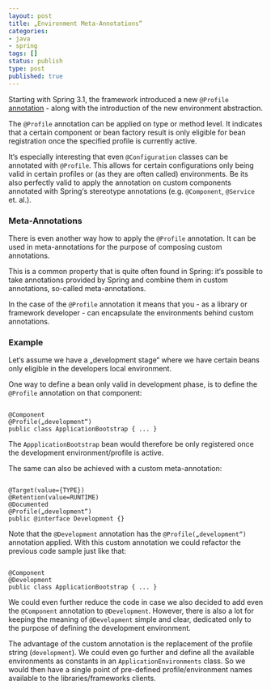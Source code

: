 ```yaml
---
layout: post
title: „Environment Meta-Annotations“
categories:
- java
- spring
tags: []
status: publish
type: post
published: true
---
```


Starting with Spring 3.1, the framework introduced a new `@Profile` [annotation](https://docs.spring.io/spring-framework/docs/current/javadoc-api/org/springframework/context/annotation/Profile.html) - along with the introduction of the new environment abstraction.

The `@Profile` annotation can be applied on type or method level. It indicates that a certain component or bean factory result is only eligible for bean registration once the specified profile is currently active. 

It‘s especially interesting that even `@Configuration` classes can be annotated with `@Profile`. This allows for certain configurations only being valid in certain profiles or (as they are often called) environments. Be its also perfectly valid to apply the annotation on custom components annotated with Spring‘s stereotype annotations (e.g. `@Component`, `@Service` et. al.). 

### Meta-Annotations

There is even another way how to apply the `@Profile` annotation. It can be used in meta-annotations for the purpose of composing custom annotations. 

This is a common property that is quite often found in Spring: it‘s possible to take annotations provided by Spring and combine them in custom annotations, so-called meta-annotations.

In the case of the `@Profile` annotation it means that you - as a library or framework developer - can encapsulate the environments behind custom annotations. 

### Example

Let‘s assume we have a „development stage“ where we have certain beans only eligible in the developers local environment. 

One way to define a bean only valid in development phase, is to define the `@Profile` annotation on that component:

<pre><code class="language-groovy">
@Component
@Profile(„development“)
public class ApplicationBootstrap { ... }
</code></pre>

The `AppplicationBootstrap` bean would therefore be only registered once the development environment/profile is active.

The same can also be achieved with a custom meta-annotation:

<pre><code class="language-groovy">
@Target(value={TYPE})
@Retention(value=RUNTIME)
@Documented
@Profile(„development“)
public @interface Development {}
</code></pre>

Note that the `@Development` annotation has the `@Profile(„development“)` annotation applied. With this custom annotation we could refactor the previous code sample just like that:

<pre><code class="language-groovy">
@Component
@Development
public class ApplicationBootstrap { ... }
</code></pre>

We could even further reduce the code in case we also decided to add even the `@Component` annotation to `@Development`. However, there is also a lot for keeping the meaning of `@Development` simple and clear, dedicated only to the purpose of defining the development environment. 

The advantage of the custom annotation is the replacement of the profile string (`development`). We could even go further and define all the available environments as constants in an `ApplicationEnvironments` class. So we would then have a single point of pre-defined profile/environment names available to the libraries/frameworks clients.
